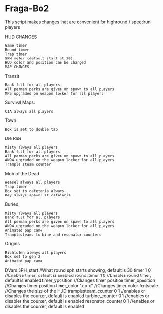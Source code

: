 # Fraga-Bo2

This script makes changes that are convenient for highround / speedrun players

HUD CHANGES

    Game timer
    Round timer
    Trap timer
    SPH meter (default start at 30)
    HUD color and position can be changed
    MAP CHANGES

Tranzit

    Bank full for all players
    All perman perks are given on spawn to all players
    MP5 upgraded on weapon locker for all players
    
Survival Maps:

    CIA always all players
    
Town

    Box is set to double tap
    
Die Rise

    Misty always all players
    Bank full for all players
    All perman perks are given on spawn to all players
    AN94 upgraded on the weapon locker for all players
    Trample steam counter
    
Mob of the Dead

    Weasel always all players
    Trap timer
    Box set to cafeteria always
    Key always spawns at cafeteria
    
Buried

    Misty always all players
    Bank full for all players
    All perman perks are given on spawn to all players
    AN94 upgraded on the weapon locker for all players
    Animated pap camo
    Tramplesteam, turbine and resonator counters

Origins

    Richtofen always all players
    Box set to gen 2
    Animated pap camo



DVars
SPH_start                                           //What round sph starts showing, default is 30
timer 1 0                                           //Enables timer, default is enabled
round_timer 1 0                                     //Enables round timer, default is enabled
timer_yposition                                     //Changes timer position
timer_xposition                                     //Changes timer position
timer_color "x x x"                                 //Changes timer color
fontscale                                           //Changes the size of the HUD
tramplesteam_counter 0 1                            //enables or disables the counter, default is enabled
turbine_counter 0 1                                 //enables or disables the counter, default is enabled
resonator_counter 0 1                               //enables or disables the counter, default is enabled
